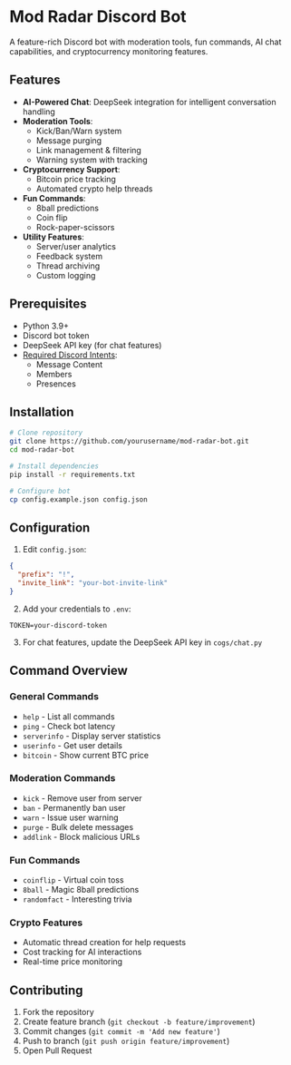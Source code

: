 # Mod Radar Discord Bot

A feature-rich Discord bot with moderation tools, fun commands, AI chat capabilities, and cryptocurrency monitoring features.

## Features

- **AI-Powered Chat**: DeepSeek integration for intelligent conversation handling
- **Moderation Tools**:
  - Kick/Ban/Warn system
  - Message purging
  - Link management & filtering
  - Warning system with tracking
- **Cryptocurrency Support**:
  - Bitcoin price tracking
  - Automated crypto help threads
- **Fun Commands**:
  - 8ball predictions
  - Coin flip
  - Rock-paper-scissors
- **Utility Features**:
  - Server/user analytics
  - Feedback system
  - Thread archiving
  - Custom logging

## Prerequisites

- Python 3.9+
- Discord bot token
- DeepSeek API key (for chat features)
- [Required Discord Intents](https://discordpy.readthedocs.io/en/stable/intents.html):
  - Message Content
  - Members
  - Presences

## Installation

```bash
# Clone repository
git clone https://github.com/yourusername/mod-radar-bot.git
cd mod-radar-bot

# Install dependencies
pip install -r requirements.txt

# Configure bot
cp config.example.json config.json
```

## Configuration

1. Edit `config.json`:
```json
{
  "prefix": "!",
  "invite_link": "your-bot-invite-link"
}
```

2. Add your credentials to `.env`:
```
TOKEN=your-discord-token
```

3. For chat features, update the DeepSeek API key in `cogs/chat.py`

## Command Overview

### General Commands
- `help` - List all commands
- `ping` - Check bot latency
- `serverinfo` - Display server statistics
- `userinfo` - Get user details
- `bitcoin` - Show current BTC price

### Moderation Commands
- `kick` - Remove user from server
- `ban` - Permanently ban user
- `warn` - Issue user warning
- `purge` - Bulk delete messages
- `addlink` - Block malicious URLs

### Fun Commands
- `coinflip` - Virtual coin toss
- `8ball` - Magic 8ball predictions
- `randomfact` - Interesting trivia

### Crypto Features
- Automatic thread creation for help requests
- Cost tracking for AI interactions
- Real-time price monitoring

## Contributing

1. Fork the repository
2. Create feature branch (`git checkout -b feature/improvement`)
3. Commit changes (`git commit -m 'Add new feature'`)
4. Push to branch (`git push origin feature/improvement`)
5. Open Pull Request
